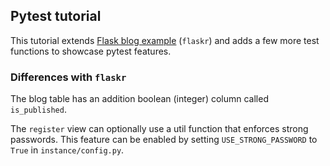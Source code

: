 ## Pytest tutorial

This tutorial extends [Flask blog example](https://github.com/pallets/flask/tree/master/examples/tutorial) (`flaskr`) and adds a
few more test functions to showcase pytest features.

### Differences with `flaskr`

The blog table has an addition boolean (integer) column called `is_published`.

The `register` view can optionally use a util function that enforces strong passwords. This feature can be enabled by
setting `USE_STRONG_PASSWORD` to `True` in `instance/config.py`.